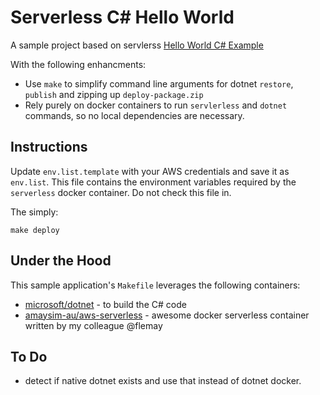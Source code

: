 # Serverless C# Hello World

A sample project based on servlerss [Hello World C# Example](https://serverless.com/framework/docs/providers/aws/examples/hello-world/csharp/)

With the following enhancments:

* Use `make` to simplify command line arguments for dotnet `restore`, `publish` and zipping up `deploy-package.zip` 
* Rely purely on docker containers to run `servlerless` and `dotnet` commands, so no local dependencies are necessary.

## Instructions

Update `env.list.template` with your AWS credentials and save it as `env.list`. This file contains the environment variables required by the `serverless` docker container. Do not check this file in. 

The simply:

    make deploy

## Under the Hood

This sample application's `Makefile` leverages the following containers:

* [microsoft/dotnet](https://github.com/dotnet/dotnet-docker) - to build the C# code
* [amaysim-au/aws-serverless](https://github.com/amaysim-au/docker-aws-serverless) - awesome docker serverless container written by my colleague @flemay

## To Do

* detect if native dotnet exists and use that instead of dotnet docker.
